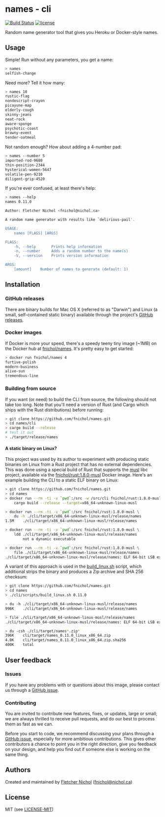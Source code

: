 # names - cli

[![Build Status](https://travis-ci.org/fnichol/names.svg?branch=master)](https://travis-ci.org/fnichol/names) [![license](http://img.shields.io/badge/license-MIT-blue.svg)](https://github.com/fnichol/names/blob/master/LICENSE-MIT)

Random name generator tool that gives you Heroku or Docker-style names.

## Usage

Simple! Run without any parameters, you get a name:

```sh
> names
selfish-change
```

Need more? Tell it how many:

```sh
> names 10
rustic-flag
nondescript-crayon
picayune-map
elderly-cough
skinny-jeans
neat-rock
aware-sponge
psychotic-coast
brawny-event
tender-oatmeal
```

Not random enough? How about adding a 4-number pad:

```sh
> names --number 5
imported-rod-9680
thin-position-2344
hysterical-women-5647
volatile-pen-9210
diligent-grip-4520
```

If you're ever confused, at least there's help:

```sh
> names --help
names 0.11.0

Author: Fletcher Nichol <fnichol@nichol.ca>

A random name generator with results like `delirious-pail'.

USAGE:
    names [FLAGS] [ARGS]

FLAGS:
    -h, --help       Prints help information
    -n, --number     Adds a random number to the name(s)
    -V, --version    Prints version information

ARGS:
    [amount]    Number of names to generate (default: 1)
```

## Installation

### GitHub releases

There are binary builds for Mac OS X (referred to as "Darwin") and Linux (a small, self-contained static binary) available through the project's [GitHub releases](https://github.com/fnichol/names/releases).

### Docker images

If Docker is more your speed, there's a speedy teeny tiny image (~1MB) on the Docker hub at [fnichol/names](https://hub.docker.com/r/fnichol/names/). It's pretty easy to get started:

```sh
> docker run fnichol/names 4
furtive-polish
modern-business
alive-sun
tremendous-line
```

### Building from source

If you want (or need) to build the CLI from source, the following should not take too long. Note that you'll need a version of Rust (and Cargo which ships with the Rust distributions) before running:

```sh
> git clone https://github.com/fnichol/names.git
> cd names/cli
> cargo build --release
# test it out
> ./target/release/names
```

#### A static binary on Linux?

This project was used by its author to experiment with producing static binaries on Linux from a Rust project that has no external dependencies. This was done using a special build of Rust that supports the [musl](http://www.musl-libc.org/) libc project, available via the [fnichol/rust:1.8.0-musl](https://hub.docker.com/r/fnichol/rust/) Docker image. Here's an example building the CLI to a static ELF binary on Linux:

```sh
> git clone https://github.com/fnichol/names.git
> cd names
> docker run --rm -ti -v `pwd`:/src -w /src/cli fnichol/rust:1.8.0-musl \
    cargo build --release --target=x86_64-unknown-linux-musl

> docker run --rm -ti -v `pwd`:/src fnichol/rust:1.8.0-musl \
    du -h ./cli/target/x86_64-unknown-linux-musl/release/names
1.5M    ./cli/target/x86_64-unknown-linux-musl/release/names

> docker run --rm -ti -v `pwd`:/src fnichol/rust:1.8.0-musl \
    ldd ./cli/target/x86_64-unknown-linux-musl/release/names
        not a dynamic executable

> docker run --rm -ti -v `pwd`:/src fnichol/rust:1.8.0-musl \
    file ./cli/target/x86_64-unknown-linux-musl/release/names
./cli/target/x86_64-unknown-linux-musl/release/names: ELF 64-bit LSB executable, x86-64, version 1 (SYSV), statically linked, BuildID[sha1]=6ad327ca3a5b21c42fa158832d89f6e9b0fc8e73, not stripped
```

A variant of this approach is used in the [build_linux.sh](https://github.com/fnichol/names/blob/master/cli/scripts/build_linux.sh) script, which additional strips the binary and produces a Zip archive and SHA 256 checksum:


```sh
> git clone https://github.com/fnichol/names.git
> cd names
> ./cli/scripts/build_linux.sh 0.11.0

> du -h ./cli/target/x86_64-unknown-linux-musl/release/names
996K    ./cli/target/x86_64-unknown-linux-musl/release/names

> file ./cli/target/x86_64-unknown-linux-musl/release/names
./cli/target/x86_64-unknown-linux-musl/release/names: ELF 64-bit LSB executable, x86-64, version 1 (SYSV), statically linked, stripped

> du -csh ./cli/target/names*.zip*
396K    cli/target/names_0.11.0_linux_x86_64.zip
4.0K    cli/target/names_0.11.0_linux_x86_64.zip.sha256
400K    total
```

## User feedback

### Issues

If you have any problems with or questions about this image, please contact us through a [GitHub issue](https://github.com/fnichol/names/issues).

### Contributing

You are invited to contribute new features, fixes, or updates, large or small; we are always thrilled to receive pull requests, and do our best to process them as fast as we can.

Before you start to code, we recommend discussing your plans through a [GitHub issue](https://github.com/fnichol/names/issues), especially for more ambitious contributions. This gives other contributors a chance to point you in the right direction, give you feedback on your design, and help you find out if someone else is working on the same thing.

## Authors

Created and maintained by [Fletcher Nichol](https://github.com/fnichol) (<fnichol@nichol.ca>)

## License

MIT (see [LICENSE-MIT](https://github.com/fnichol/names/blob/master/LICENSE-MIT))

